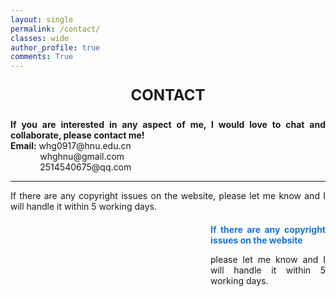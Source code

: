 ```yaml
---
layout: single
permalink: /contact/
classes: wide
author_profile: true
comments: True
---
```




<div style="text-align: center; font-size: 24px;">
  <p><strong>CONTACT</strong> </p>
</div>


<div style="text-align: justify;">
  <p><strong>If you are interested in any aspect of me, I would love to chat and collaborate, please contact me!</strong><br>
  <strong>Email:</strong> whg0917@hnu.edu.cn<br>
  &nbsp;&nbsp;&nbsp;&nbsp;&nbsp;&nbsp;&nbsp;&nbsp;&nbsp;&nbsp;&nbsp;&nbsp;whghnu@gmail.com<br>
  &nbsp;&nbsp;&nbsp;&nbsp;&nbsp;&nbsp;&nbsp;&nbsp;&nbsp;&nbsp;&nbsp;&nbsp;2514540675@qq.com</p>
</div>



<div style="text-align: justify;">
  <hr>
  <p>If there are any copyright issues on the website, please let me know and I will handle it within 5 working days.</p>
</div>



<!-- <div style="display: flex; justify-content: center; align-items: center;margin: 0 auto;">
  <img src="/web_resources\合照.jpg" style="max-width: 100%; height: auto; margin-bottom: 10px;" />
</div> -->



<div style="display: flex; align-items: flex-start; margin-top: 20px; margin-bottom: 20px;">
  <div style="flex-shrink: 0; width: 300px; margin-right: 20px;">
    <script type="text/javascript" id="clustrmaps"
      src="//cdn.clustrmaps.com/map_v2.js?cl=ffffff&w=300&t=n&d=0J2HJpwHjDPsYDCflSW-Je8Enl_S9-uLfGIsLw3qyEM">
    </script>
  </div>
  <div style="text-align: justify;">
    <span style="color:#1772d0; display: block; margin-bottom: 10px;">
      <b>If there are any copyright issues on the website</b>
    </span>
    <p>
      please let me know and I will handle it within 5 working days.
    </p>
  </div>
</div>

